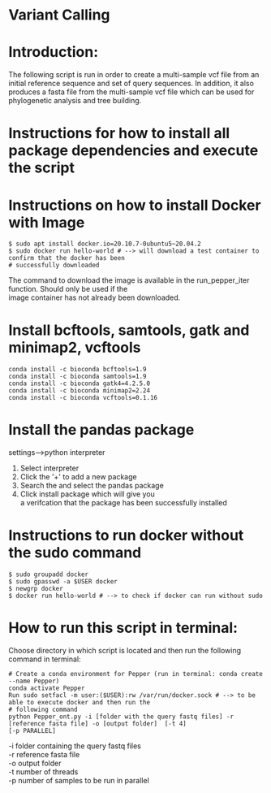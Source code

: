 # Variant Calling

# Introduction:
The following script is run in order to create a multi-sample vcf file from an initial reference sequence and set of query sequences. In addition, it also produces a fasta file from the multi-sample vcf file which can be used for phylogenetic analysis and tree building.


# Instructions for how to install all package dependencies and execute the script
# Instructions on how to install Docker with Image
```
$ sudo apt install docker.io=20.10.7-0ubuntu5~20.04.2 
$ sudo docker run hello-world # --> will download a test container to confirm that the docker has been 
# successfully downloaded 
```
The command to download the image is available in the run_pepper_iter function. Should only be used if the \
image container has not already been downloaded. 

# Install bcftools, samtools, gatk and minimap2, vcftools
```
conda install -c bioconda bcftools=1.9 
conda install -c bioconda samtools=1.9 
conda install -c bioconda gatk4=4.2.5.0 
conda install -c bioconda minimap2=2.24 
conda install -c bioconda vcftools=0.1.16
```
# Install the pandas package
settings-->python interpreter 
1. Select interpreter 
2. Click the '+' to add a new package 
3. Search the and select the pandas package 
4. Click install package which will give you \
a verifcation that the  package has been successfully installed

# Instructions to run docker without the sudo command
```
$ sudo groupadd docker 
$ sudo gpasswd -a $USER docker 
$ newgrp docker 
$ docker run hello-world # --> to check if docker can run without sudo 
```

# How to run this script in terminal:
Choose directory in which script is located and then run the following command in terminal: 
```
# Create a conda environment for Pepper (run in terminal: conda create --name Pepper) 
conda activate Pepper 
Run sudo setfacl -m user:($USER):rw /var/run/docker.sock # --> to be able to execute docker and then run the 
# following command 
python Pepper_ont.py -i [folder with the query fastq files] -r [reference fasta file] -o [output folder]  [-t 4] 
[-p PARALLEL]
```
-i folder containing the query fastq files \
-r reference fasta file  \
-o output folder \
-t number of threads \
-p number of samples to be run in parallel

